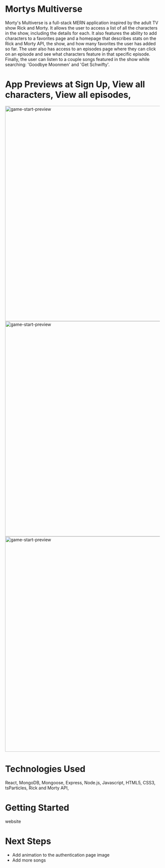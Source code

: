 # Mortys Multiverse
Morty's Multiverse is a full-stack MERN application inspired by the adult TV show Rick and Morty. It allows the user to access a list of all the characters in the show, including the details for each. It also features the ability to add characters to a favorites page and a homepage that describes stats on the Rick and Morty API, the show, and how many favorites the user has added so far. The user also has access to an episodes page where they can click on an episode and see what characters feature in that specific episode. Finally, the user can listen to a couple songs featured in the show while searching: 'Goodbye Moonmen' and 'Get Schwifty'.

# App Previews at Sign Up, View all characters, View all episodes, 
<img src="https://i.imgur.com/w8AngxT.png" width="700px" alt="game-start-preview"/>
<img src="https://i.imgur.com/YhzA26x.png" width="700px" alt="game-start-preview"/>
<img src="https://i.imgur.com/ELf1Xzm.png" width="700px" alt="game-start-preview"/>

# Technologies Used
React, MongoDB, Mongoose, Express, Node.js, Javascript, HTML5, CSS3, tsParticles, Rick and Morty API,

# Getting Started
website

# Next Steps
- Add animation to the authentication page image
- Add more songs


